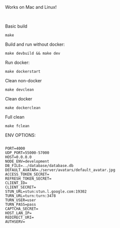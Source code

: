 <p>Works on Mac and Linux!</p>
</br>
<p>Basic build</p>
<pre><code>make</code></pre>
<p>Build and run without docker:</p>
<pre><code>make devbuild && make dev</code></pre>
<p>Run docker:</p>
<pre><code>make dockerstart</code></pre>
<p>Clean non-docker</p>
<pre><code>make devclean</code></pre>
<p>Clean docker</p>
<pre><code>make dockerclean</code></pre>
<p>Full clean</p>
<pre><code>make fclean</code></pre>


<p>ENV OPTIONS: </p>
<pre><code>
PORT=4000
UDP_PORT=55000-57000
HOST=0.0.0.0
NODE_ENV=development
DB_FILE=../database/database.db
DEFAULT_AVATAR=./server/avatars/default_avatar.jpg
ACCESS_TOKEN_SECRET=
REFRESH_TOKEN_SECRET=
CLIENT_ID=
CLIENT_SECRET=
STUN_URL=stun:stun.l.google.com:19302
TURN_URL=turn:turn:3478
TURN_USER=user
TURN_PASS=pass
CAPTCHA_SECRET=
HOST_LAN_IP=
REDIRECT_URI=
AUTHSERV=
</code></pre>